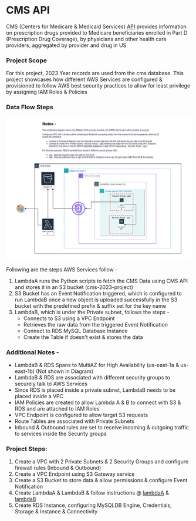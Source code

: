 # CMS API
CMS (Centers for Medicare & Medicaid Services) [API](https://data.cms.gov/provider-summary-by-type-of-service/medicare-part-d-prescribers/medicare-part-d-prescribers-by-provider-and-drug/api-docs) provides information on prescription drugs provided to Medicare beneficiaries enrolled in Part D (Prescription Drug Coverage), by physicians and other health care providers, aggregated by provider and drug in US

### Project Scope
For this project, 2023 Year records are used from the cms database. This project showcases how different AWS Services are configured & provisioned to follow AWS best security practices to allow for least privilege by assigning IAM Roles & Policies  

### Data Flow Steps
![Architecture Diagram](<images/AWS Architecture CMS - Lambda & RDS.drawio.png>) 

Following are the steps AWS Services follow - 
1. LambdaA runs the Python scripts to fetch the CMS Data using CMS API and stores it in an S3 bucket (cms-2023-project)
2. S3 Bucket has an Event Notification triggered, which is configured to run LambdaB once a new object is uploaded successfully in the S3 bucket with the predefined prefix & suffix set for the key name 
3. LambdaB, which is under the Private subnet, follows the steps -
    - Connects to S3 using a VPC Endpoint
    - Retrieves the raw data from the triggered Event Notification
    - Connect to RDS MySQL Database Instance
    - Create the Table if doesn't exist & stores the data

### Additional Notes - 
- LambdaB & RDS Spans to MultiAZ for High Availability (us-east-1a & us-east-1b) (Not shown in Diagram)
- LambdaB & RDS are associated with different security groups to securely talk to AWS Services
- Since RDS is placed inside a private subnet, LambdaB needs to be placed inside a VPC
- IAM Policies are created to allow Lambda A & B to connect with S3 & RDS and are attached to IAM Roles
- VPC Endpoint is configured to allow target S3 requests
- Route Tables are associated with Private Subnets
- Inbound & Outbound rules are set to receive incoming & outgoing traffic to services inside the Security groups

### Project Steps:
1. Create a VPC with 2 Private Subnets & 2 Security Groups and configure firewall rules (Inbound & Outbound)
2. Create a VPC Endpoint using S3 Gateway service
3. Create a S3 Bucket to store data & allow permissions & configure Event Notification
4. Create LambdaA & LambdaB & follow instructions @ [lambdaA](lambdaA/Instructions.md) & [lambdaB](lambdaB/Instructions.md)
5. Create RDS Instance, configuring MySQLDB Engine, Credentials, Storage & Instance & Connectivity
